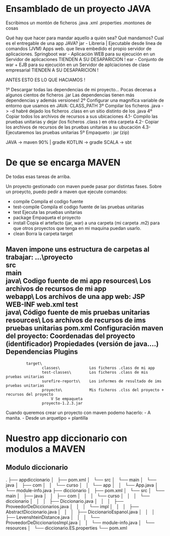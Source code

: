 # Ensamblado de un proyecto JAVA

Escribimos un montón de ficheros .java
                                 .xml
                                 .properties
                                 .montones de cosas

Qué hay que hacer para mandar aquello a quién sea? 
    Qué mandamos? Cual es el entregable de una app JAVA?
        jar - Libreria | Ejecutable desde linea de comandos (JVM)
                Apps web. que lleva embedido el propio servidor de aplicaciones. Springboot
        war - Aplicación WEB para su ejecución en un Servidor de aplicaciones
                TIENDEN A SU DESAPARICION !
        ear - Conjunto de war + EJB para su ejecución en un Servidor de aplciaciones de clase empresarial
                TIENDEN A SU DESAPARICION !

ANTES ESTO ES LO QUE HACIAMOS !

1º Descargar todas las dependencias de mi proyecto... Pocas decenas a algunos cientos de ficheros .jar
    Las dependencias tienen más dependencias y además versiones!
2º Configurar una magnifica variable de entorno que usamos en JAVA: CLASS_PATH
3º Compilar los ficheros .java -> -d habré dejado los ficheros .class en un sitio distinto de los .java
4º Copiar todos los archivos de recursos a sus ubicaciones
4.1- Compilo las pruebas unitarias y dejar (los ficheros .class ) en otra carpeta
4.2- Copiar los archivos de recursos de las pruebas unitarias a su ubucación
4.3- Ejecutaremos las pruebas unitarias
5º Empaqueto : jar (zip)

JAVA -> maven 90% | gradle
KOTLIN -> gradle
SCALA  -> sbt

# De que se encarga MAVEN

De todas esas tareas de arriba.

Un proyecto gestionado con maven puede pasar por distintas fases.
Sobre un proeycto, puedo pedir a maven que ejecute comandos:

- compile           Compila el codigo fuente
- test-compile      Compila el codigo fuente de las pruebas unitarias
- test              Ejecuta las pruebas unitarias
- package           Empaqueta el proyecto
- install           Copia el artefacto (jar, war) a una carpeta (mi carpeta .m2) para que otros proyectos
                    que tenga en mi maquina puedan usarlo.       
- clean             Borra la carpeta target

Maven impone uns estructura de carpetas al trabajar:
...\proyecto\
             src\
                 main\
                      java\         Codigo fuente de mi app 
                      resources\    Los archivos de recursos de mi app  
                      webapp\       Los archivos de una app web: JSP WEB-INF web.xml
                 test\
                      java\         Código fuente de mis pruebas unitarias
                      resources\    Los archivos de recursos de ims pruebas unitarias
             pom.xml                Configuración maven del proyecto:
                                        Coordenadas del proyecto (identificador)
                                        Propiedades (versión de java....)
                                        Dependencias
                                        Plugins
------------------------------------------------------------------------------------------------------
             target\
                    classes\             Los ficheros .class de mi app
                    test-classes\        Los ficheros .class de mis pruebas unitarias
                    surefire-reports\    Los informes de resultado de ims pruebas unitarias
                    proyecto\            Mis ficheros .clss del proyecto + recursos del proyecto
                        V Se empaqueta
                    proyecto-1.2.3.jar
                    
Cuando queremos crear un proyecto con maven podemo hacerlo:
    - A manita.
    - Desde un arquetipo = plantilla
    
# Nuestro app diccionario con modulos a MAVEN

## Modulo diccionario
.
├── appdiccionario
│   ├── pom.xml
│   └── src
│       └── main
│           └── java
│               ├── com
│               │   └── curso
│               │       └── app
│               │           └── App.java
│               └── module-info.java
├── diccionario
│   ├── pom.xml
│   └── src
│       └── main
│           ├── java
│           │   ├── com
│           │   │   └── curso
│           │   │       └── diccionario
│           │   │           ├── Diccionario.java
│           │   │           ├── ProveedorDeDiccionarios.java
│           │   │           └── impl
│           │   │               ├── AbstractDiccionario.java
│           │   │               ├── DiccionarioEspanol.java
│           │   │               ├── LevenshteinDistance.java
│           │   │               └── ProveedorDeDiccionariosImpl.java
│           │   └── module-info.java
│           └── resources
│               └── diccionario.ES.properties
└── pom.xml